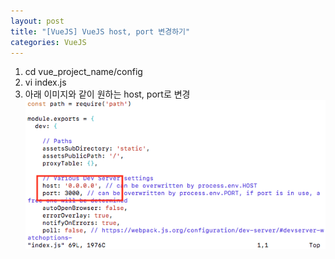 ```yaml
---
layout: post
title: "[VueJS] VueJS host, port 변경하기"
categories: VueJS
---
```


1. cd vue_project_name/config
2. vi index.js
3. 아래 이미지와 같이 원하는 host, port로 변경
![img1](/img/2019-07-18-vue-change-host-port-1.png)